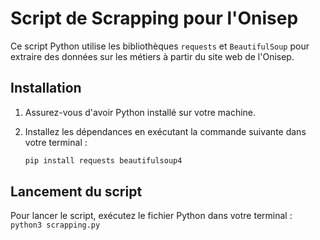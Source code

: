 # Script de Scrapping pour l'Onisep

Ce script Python utilise les bibliothèques `requests` et `BeautifulSoup` pour extraire des données sur les métiers à partir du site web de l'Onisep.

## Installation

1. Assurez-vous d'avoir Python installé sur votre machine.
2. Installez les dépendances en exécutant la commande suivante dans votre terminal :

   ```bash
   pip install requests beautifulsoup4

## Lancement du script

Pour lancer le script, exécutez le fichier Python dans votre terminal :
    ```
    python3 scrapping.py
    ```